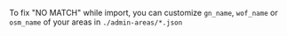 To fix "NO MATCH" while import, you can customize `gn_name`, `wof_name` or `osm_name` of your areas in `./admin-areas/*.json`
